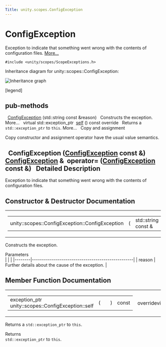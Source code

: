 ```yaml
---
Title: unity.scopes.ConfigException
---
```

        
ConfigException
===============

Exception to indicate that something went wrong with the contents of configuration files. [More...](#details)

`#include <unity/scopes/ScopeExceptions.h>`

Inheritance diagram for unity::scopes::ConfigException:

![Inheritance graph](https://developer.ubuntu.com/static/devportal_uploaded/31130717-105a-4caa-943e-1686ac96f671-api/scopes/cpp/sdk-15.04.1/unity.scopes.ConfigException/classunity_1_1scopes_1_1_config_exception__inherit__graph.png)

<span class="legend">\[legend\]</span>

pub-methods
------------------------------------------------------

 
<a href="#a5478ebe647b1aa386d17fa079f573cb3">ConfigException</a> (std::string const &reason)
 
Constructs the exception. More...
 
virtual std::exception\_ptr 
<a href="#a413ff3265dff664dabae83f73a58c58b">self</a> () const override
 
Returns a `std::exception_ptr` to `this`. More...
 
Copy and assignment

Copy constructor and assignment operator have the usual value semantics.

 
**ConfigException** (<a href="index.html">ConfigException</a> const &)
 
<a href="index.html">ConfigException</a> & 
**operator=** (<a href="index.html">ConfigException</a> const &)
 
<span id="details"></span>
Detailed Description
--------------------

Exception to indicate that something went wrong with the contents of configuration files.

Constructor & Destructor Documentation
--------------------------------------

<span id="a5478ebe647b1aa386d17fa079f573cb3" class="anchor"></span>
<table>
<colgroup>
<col width="50%" />
<col width="50%" />
</colgroup>
<tbody>
<tr class="odd">
<td><table>
<tbody>
<tr class="odd">
<td>unity::scopes::ConfigException::ConfigException</td>
<td>(</td>
<td>std::string const &amp; </td>
<td><em>reason</em></td>
<td>)</td>
<td></td>
</tr>
</tbody>
</table></td>
<td><span class="mlabels"><span class="mlabel">explicit</span></span></td>
</tr>
</tbody>
</table>

Constructs the exception.

Parameters  
|        |                                                   |
|--------|---------------------------------------------------|
| reason | Further details about the cause of the exception. |

Member Function Documentation
-----------------------------

<span id="a413ff3265dff664dabae83f73a58c58b" class="anchor"></span>
<table>
<colgroup>
<col width="50%" />
<col width="50%" />
</colgroup>
<tbody>
<tr class="odd">
<td><table>
<tbody>
<tr class="odd">
<td>exception_ptr unity::scopes::ConfigException::self</td>
<td>(</td>
<td></td>
<td>)</td>
<td>const</td>
</tr>
</tbody>
</table></td>
<td><span class="mlabels"><span class="mlabel">override</span><span class="mlabel">virtual</span></span></td>
</tr>
</tbody>
</table>

Returns a `std::exception_ptr` to `this`.

Returns  
`std::exception_ptr` to `this`.

